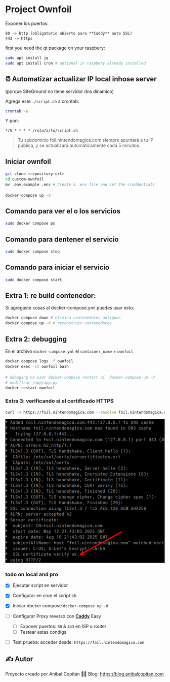 # Project Ownfoil

Exponer los puertos:
    
    80 -> http (obligatorio abierto para **Caddy** auto SSL)
    443 -> https

first you need the qt package on your raspbery:

```bash
sudo apt install jq
sudo apt install cron # optional in raspbery already installed
```

## ⏰ Automatizar actualizar IP local inhose server 

(porque SiteGround no tiene servidor dns dinamico)

Agrega este `./script.sh` a crontab:

```bash
crontab -e
```

Y pon:

```
*/5 * * * * /ruta/a/tu/script.sh
```

> Tu subdominio foil.nintendomagica.com siempre apuntará a tu IP pública, y se actualizará automáticamente cada 5 minutos.



## Iniciar ownfoil

```bash
git clone <repository-url>
cd custom-ownfoil
mv .env.example .env # Create a .env file and set the creddentials

docker-compose up -d
```

## Comando para ver el o los servicios

```bash
sudo docker compose ps
```

## Comando para dentener el servicio

```bash
sudo docker compose stop
```

## Comando para iniciar el servicio

```bash
sudo docker compose start
```

## Extra 1: re build contenedor:

Si agregaste cosas al docker-compose.yml puedes usar esto:

```bash
docker compose down # elimina contenedores antiguos
docker compose up -d # reconstruir contenedores
```

## Extra 2: debugging

En el archivo `docker-compose.yml` el `container_name` = `ownfoil`

```bash
docker compose logs -f ownfoil
docker exec -it ownfoil bash

# debuging no usar docker-compose restart ni  docker-compose up -d
# modificar /app/app.py 
docker restart ownfoil

```

### Extra 3: verificando si el certificado HTTPS 

```bash
curl -v https://foil.nintendomagica.com --resolve foil.nintendomagica.com:443:127.0.0.1
```

![result bash command executed](docs/README/Screenshot_20250514_150346.png)


<!--  X-Forwarded-Proto header. -->

### todo on local and pro

- [x] Ejecutar script en servidor
- [x] Configurar en cron el script.sh
- [x] Iniciar docker compose
    `docker-compose up -d`
- [ ] Configurar Proxy reverso con **[Caddy](https://caddyserver.com/)** Easy
    - [ ] Exponer puertos: `80` & `443` en ISP o router
    - [ ] Testear estas condigs
- [ ] Test prueba: acceder desde: `https://foil.nintendomagica.com`


## ✍️ Autor

Proyecto creado por Aníbal Copitán
🔗📝 Blog: https://blog.anibalcopitan.com

